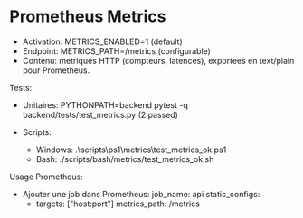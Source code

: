 # Prometheus Metrics

* Activation: METRICS_ENABLED=1 (default)
* Endpoint: METRICS_PATH=/metrics (configurable)
* Contenu: metriques HTTP (compteurs, latences), exportees en text/plain pour Prometheus.

Tests:

* Unitaires: PYTHONPATH=backend pytest -q backend/tests/test_metrics.py (2 passed)
* Scripts:

  * Windows: .\scripts\ps1\metrics\test_metrics_ok.ps1
  * Bash: ./scripts/bash/metrics/test_metrics_ok.sh

Usage Prometheus:

* Ajouter une job dans Prometheus:
  job_name: api
  static_configs:
  * targets: ["host:port"]
    metrics_path: /metrics
